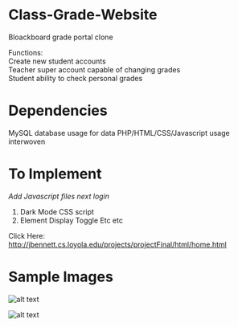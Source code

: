 # Class-Grade-Website
Bloackboard grade portal clone  

Functions:  
Create new student accounts  
Teacher super account capable of changing grades  
Student ability to check personal grades  

# Dependencies 
MySQL database usage for data
PHP/HTML/CSS/Javascript usage interwoven

# To Implement
*Add Javascript files next login* 
1) Dark Mode CSS script
2) Element Display Toggle
Etc etc

Click Here: http://jbennett.cs.loyola.edu/projects/projectFinal/html/home.html 

# Sample Images

![alt text]()

![alt text]()

